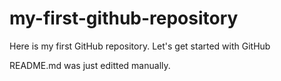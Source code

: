 # my-first-github-repository
Here is my first GitHub repository. Let's get started with GitHub 

README.md was just editted manually.
